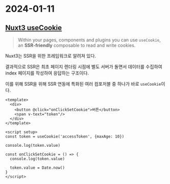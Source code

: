 # 2024-01-11

## [Nuxt3 useCookie](https://nuxt.com/docs/api/composables/use-cookie)
> Within your pages, components and plugins you can use `useCookie`, an <b>SSR-friendly</b> composable to read and write cookies.

Nuxt3는 SSR을 위한 프레임워크로 알려져 있다. 

결과적으로 SSR은 최초 페이지 렌더링 시점에 별도 서버가 돌면서 데이터를 수집하여 index 페이지를 작성하여 응답하는 구조이다.

이를 위해 SSR을 위해 SSR 연동에 특화된 여러 컴포저블 중 하나가 바로 `useCookie`이다.

```html:
<template>
  <div>
    <button @click="onClickSetCookie">버튼</button>
    <span v-text="token"/>
  </div>
</template>

<script setup>
const token = useCookie('accessToken', {maxAge: 10})

console.log(token.value)

const onClickSetCookie = () => {
  console.log(token.value)

  token.value = Date.now()
}
</script>
```